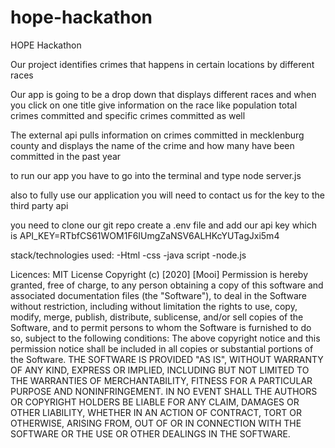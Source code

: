 # hope-hackathon


HOPE Hackathon

 
Our project identifies crimes that happens in certain locations by different races   
 
 
Our app is going to be a drop down that displays different races and when you click on one title give information on the race like population total crimes committed and specific crimes committed as well
 
The external api pulls information on crimes committed in mecklenburg county and displays the name of the crime and how many have been committed in the past year

to run our app you have to go into the terminal and type node server.js
 
also to fully use our application you will need to contact us for the key to the third party api

you need to clone our git repo create a .env file and add our api key which is API_KEY=RTbfCS61WOM1F6IUmgZaNSV6ALHKcYUTagJxi5m4


stack/technologies  used:
-Html
-css
-java script
-node.js



Licences:
MIT License
Copyright (c) [2020] [Mooi]
Permission is hereby granted, free of charge, to any person obtaining a copy
of this software and associated documentation files (the "Software"), to deal
in the Software without restriction, including without limitation the rights
to use, copy, modify, merge, publish, distribute, sublicense, and/or sell
copies of the Software, and to permit persons to whom the Software is
furnished to do so, subject to the following conditions:
The above copyright notice and this permission notice shall be included in all
copies or substantial portions of the Software.
THE SOFTWARE IS PROVIDED "AS IS", WITHOUT WARRANTY OF ANY KIND, EXPRESS OR
IMPLIED, INCLUDING BUT NOT LIMITED TO THE WARRANTIES OF MERCHANTABILITY,
FITNESS FOR A PARTICULAR PURPOSE AND NONINFRINGEMENT. IN NO EVENT SHALL THE
AUTHORS OR COPYRIGHT HOLDERS BE LIABLE FOR ANY CLAIM, DAMAGES OR OTHER
LIABILITY, WHETHER IN AN ACTION OF CONTRACT, TORT OR OTHERWISE, ARISING FROM,
OUT OF OR IN CONNECTION WITH THE SOFTWARE OR THE USE OR OTHER DEALINGS IN THE
SOFTWARE.

